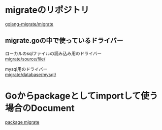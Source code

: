 # migrateのリポジトリ
[golang-migrate/migrate](https://github.com/golang-migrate/migrate)

## migrate.goの中で使っているドライバー
ローカルのsqlファイルの読み込み用のドライバー  
[migrate/source/file/](https://github.com/golang-migrate/migrate/tree/master/source/file)

mysql用のドライバー  
[migrate/database/mysql/](https://github.com/golang-migrate/migrate/tree/master/database/mysql)

# Goからpackageとしてimportして使う場合のDocument
[package migrate](https://godoc.org/github.com/golang-migrate/migrate)